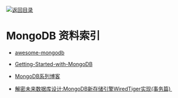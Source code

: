 [![返回目录](https://parg.co/UGo)](https://parg.co/b4z) 



# MongoDB 资料索引




- [awesome-mongodb](https://github.com/ramnes/awesome-mongodb)

- [Getting-Started-with-MongoDB](https://jockchou.gitbooks.io/getting-started-with-mongodb/content/book/install.html)

- [MongoDB系列博客](http://my.oschina.net/happyBKs/blog?catalog=565081)

- [解密未来数据库设计:MongoDB新存储引擎WiredTiger实现(事务篇) ](http://mp.weixin.qq.com/s?__biz=MzAwMDU1MTE1OQ==&mid=2653547303&idx=1&sn=c8bd7648fe94d570ca2ba307eb92b212&scene=23&srcid=0607r1uNUwxjtLUZqRKrCCc5#rd)







